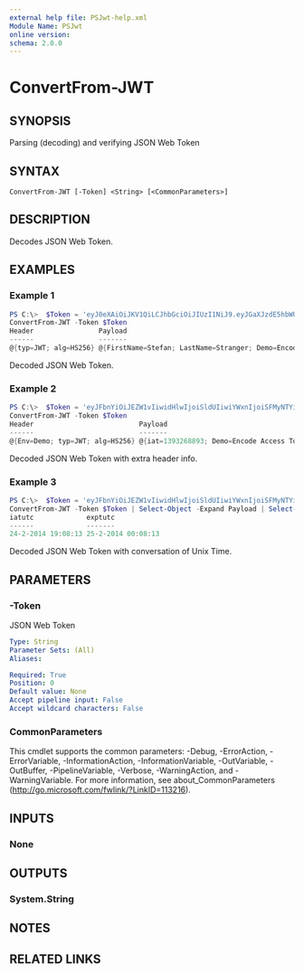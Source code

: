 ```yaml
---
external help file: PSJwt-help.xml
Module Name: PSJwt
online version:
schema: 2.0.0
---
```


# ConvertFrom-JWT

## SYNOPSIS
Parsing (decoding) and verifying JSON Web Token

## SYNTAX

```
ConvertFrom-JWT [-Token] <String> [<CommonParameters>]
```

## DESCRIPTION
Decodes JSON Web Token.

## EXAMPLES

### Example 1
```powershell
PS C:\>  $Token = 'eyJ0eXAiOiJKV1QiLCJhbGciOiJIUzI1NiJ9.eyJGaXJzdE5hbWUiOiJTdGVmYW4iLCJMYXN0TmFtZSI6IlN0cmFuZ2VyIiwiRGVtbyI6IkVuY29kZSBBY2Nlc3MgVG9rZW4iLCJleHAiOjEzOTMyODY4OTMsImlhdCI6MTM5MzI2ODg5M30.8-YqAPPth3o-C_xO9WFjW5RViAnDe2WrmVyqLRnNEV0'
ConvertFrom-JWT -Token $Token
Header                Payload
------                -------
@{typ=JWT; alg=HS256} @{FirstName=Stefan; LastName=Stranger; Demo=Encode Access Token; exp=1393286893; iat=1393268893}
```

Decoded JSON Web Token.

### Example 2
```powershell
PS C:\>  $Token = 'eyJFbnYiOiJEZW1vIiwidHlwIjoiSldUIiwiYWxnIjoiSFMyNTYifQ.eyJpYXQiOiIxMzkzMjY4ODkzIiwiRGVtbyI6IkVuY29kZSBBY2Nlc3MgVG9rZW4iLCJGaXJzdE5hbWUiOiJTdGVmYW4iLCJleHAiOiIxMzkzMjg2ODkzIiwiTGFzdE5hbWUiOiJTdHJhbmdlciJ9.JFJVUaBIUJmHQUawkK1dH5Iie8tSTTXKFbZZka3_k7Y'
ConvertFrom-JWT -Token $Token
Header                          Payload
------                          -------
@{Env=Demo; typ=JWT; alg=HS256} @{iat=1393268893; Demo=Encode Access Token; FirstName=Stefan; exp=1393286893; LastName=Stranger}
```

Decoded JSON Web Token with extra header info.

### Example 3
```powershell
PS C:\>  $Token = 'eyJFbnYiOiJEZW1vIiwidHlwIjoiSldUIiwiYWxnIjoiSFMyNTYifQ.eyJpYXQiOiIxMzkzMjY4ODkzIiwiRGVtbyI6IkVuY29kZSBBY2Nlc3MgVG9rZW4iLCJGaXJzdE5hbWUiOiJTdGVmYW4iLCJleHAiOiIxMzkzMjg2ODkzIiwiTGFzdE5hbWUiOiJTdHJhbmdlciJ9.JFJVUaBIUJmHQUawkK1dH5Iie8tSTTXKFbZZka3_k7Y'
ConvertFrom-JWT -Token $Token | Select-Object -Expand Payload | Select-Object @{'Name' = 'iatutc'; E= {[system.dateTimeOffset]::FromUnixTimeSeconds($_.iat).datetime}},@{'Name' = 'exptutc'; E= {[system.dateTimeOffset]::FromUnixTimeSeconds($_.exp).datetime
iatutc             exptutc           
------             -------           
24-2-2014 19:08:13 25-2-2014 00:08:13
```

Decoded JSON Web Token with conversation of Unix Time.

## PARAMETERS

### -Token
JSON Web Token

```yaml
Type: String
Parameter Sets: (All)
Aliases:

Required: True
Position: 0
Default value: None
Accept pipeline input: False
Accept wildcard characters: False
```

### CommonParameters
This cmdlet supports the common parameters: -Debug, -ErrorAction, -ErrorVariable, -InformationAction, -InformationVariable, -OutVariable, -OutBuffer, -PipelineVariable, -Verbose, -WarningAction, and -WarningVariable. For more information, see about_CommonParameters (http://go.microsoft.com/fwlink/?LinkID=113216).

## INPUTS

### None

## OUTPUTS

### System.String

## NOTES

## RELATED LINKS
